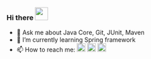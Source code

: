 ### Hi there  <img src="https://github.com/TheDudeThatCode/TheDudeThatCode/blob/master/Assets/Hi.gif" width="30" />

* 💬 Ask me about Java Core, Git, JUnit, Maven
* 🌱 I’m currently learning Spring framework
* 📫 How to reach me: [<img src='https://cdn.jsdelivr.net/npm/simple-icons@3.0.1/icons/linkedin.svg' alt='linkedin' height='20'>](https://www.linkedin.com/in/barlexandr/)  [<img src='https://cdn.jsdelivr.net/npm/simple-icons@3.0.1/icons/vk.svg' alt='vk' height='20'>](https://vk.com/barlexandr)  [<img src='https://cdn.jsdelivr.net/npm/simple-icons@3.0.1/icons/gmail.svg' alt='gmail' height='20'>](mailto:alexander.m.barabash@gmail.com)  




<!--
**barlexandr/barlexandr** is a ✨ _special_ ✨ repository because its `README.md` (this file) appears on your GitHub profile.

Here are some ideas to get you started:

- 🔭 I’m currently working on ...
- 🌱 I’m currently learning ...
- 👯 I’m looking to collaborate on ...
- 🤔 I’m looking for help with ...
- 💬 Ask me about ...
- 📫 How to reach me: ...
- 😄 Pronouns: ...
- ⚡ Fun fact: ...
-->
